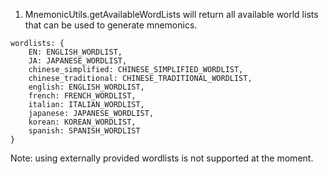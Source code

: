 
1. MnemonicUtils.getAvailableWordLists will return all available world lists that can be used to generate mnemonics.

```
wordlists: {
    EN: ENGLISH_WORDLIST,
    JA: JAPANESE_WORDLIST,
    chinese_simplified: CHINESE_SIMPLIFIED_WORDLIST,
    chinese_traditional: CHINESE_TRADITIONAL_WORDLIST,
    english: ENGLISH_WORDLIST,
    french: FRENCH_WORDLIST,
    italian: ITALIAN_WORDLIST,
    japanese: JAPANESE_WORDLIST,
    korean: KOREAN_WORDLIST,
    spanish: SPANISH_WORDLIST
}
```
Note: using externally provided wordlists is not supported at the moment.